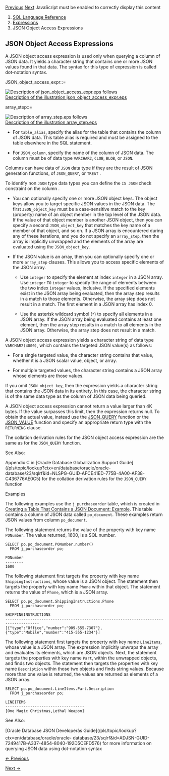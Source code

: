 [Previous](Interval-Expressions.md) [Next](Model-Expressions.md)
JavaScript must be enabled to correctly display this content

  1. [SQL Language Reference ](index.md)
  2. [ Expressions](Expressions.md)
  3. JSON Object Access Expressions

## JSON Object Access Expressions

A JSON object access expression is used only when querying a column of JSON
data. It yields a character string that contains one or more JSON values found
in that data. The syntax for this type of expression is called dot-notation
syntax.

JSON_object_access_expr::=

![Description of json_object_access_expr.eps
follows](https://docs.oracle.com/en/database/oracle/oracle-database/23/sqlrf/img/json_object_access_expr.gif)  
[Description of the illustration
json_object_access_expr.eps](img_text/json_object_access_expr.md)

array_step::=

![Description of array_step.eps
follows](https://docs.oracle.com/en/database/oracle/oracle-database/23/sqlrf/img/array_step.gif)  
[Description of the illustration array_step.eps](img_text/array_step.md)

  * For `table_alias`, specify the alias for the table that contains the column of JSON data. This table alias is required and must be assigned to the table elsewhere in the SQL statement. 

  * For `JSON_column`, specify the name of the column of JSON data. The column must be of data type `VARCHAR2`, `CLOB`, `BLOB`, or `JSON`. 

Columns can have data of `JSON` data type if they are the result of JSON
generation functions, of `JSON_QUERY`, or `TREAT` .

To identify non `JSON` type data types you can define the `IS JSON` check
constraint on the column .

  * You can optionally specify one or more JSON object keys. The object keys allow you to target specific JSON values in the JSON data. The first `JSON_object_key` must be a case-sensitive match to the key (property) name of an object member in the top level of the JSON data. If the value of that object member is another JSON object, then you can specify a second `JSON_object_key` that matches the key name of a member of that object, and so on. If a JSON array is encountered during any of these iterations, and you do not specify an `array_step`, then the array is implicitly unwrapped and the elements of the array are evaluated using the `JSON_object_key`. 

  * If the JSON value is an array, then you can optionally specify one or more `array_step` clauses. This allows you to access specific elements of the JSON array. 

    * Use `integer` to specify the element at index `integer` in a JSON array. Use `integer` `TO` `integer` to specify the range of elements between the two index `integer` values, inclusive. If the specified elements exist in the JSON array being evaluated, then the array step results in a match to those elements. Otherwise, the array step does not result in a match. The first element in a JSON array has index 0. 

    * Use the asterisk wildcard symbol (`*`) to specify all elements in a JSON array. If the JSON array being evaluated contains at least one element, then the array step results in a match to all elements in the JSON array. Otherwise, the array step does not result in a match. 

A JSON object access expression yields a character string of data type
`VARCHAR2(4000)`, which contains the targeted JSON value(s) as follows:

  * For a single targeted value, the character string contains that value, whether it is a JSON scalar value, object, or array.

  * For multiple targeted values, the character string contains a JSON array whose elements are those values.

If you omit `JSON_object_key`, then the expression yields a character string
that contains the JSON data in its entirety. In this case, the character
string is of the same data type as the column of JSON data being queried.

A JSON object access expression cannot return a value larger than 4K bytes. If
the value surpasses this limit, then the expression returns null. To obtain
the actual value, instead use the
[JSON_QUERY](JSON_QUERY.md#GUID-6D396EC4-D2AA-43D2-8F5D-08D646A4A2D9)
function or the
[JSON_VALUE](JSON_VALUE.md#GUID-C7F19D36-1E75-4CB2-AE67-ADFBAD23CBC2)
function and specify an appropriate return type with the `RETURNING` clause.

The collation derivation rules for the JSON object access expression are the
same as for the `JSON_QUERY` function.

See Also:

Appendix C in [Oracle Database Globalization Support
Guide](/pls/topic/lookup?ctx=en/database/oracle/oracle-
database/23/sqlrf&id=NLSPG-GUID-AFCE41ED-775B-4A00-AF38-C436776AE0C5) for the
collation derivation rules for the `JSON_QUERY` function

Examples

The following examples use the `j_purchaseorder` table, which is created in
[Creating a Table That Contains a JSON Document:
Example](JSON_TABLE.md#GUID-3C8E63B5-0B94-4E86-A2D3-3D4831B67C62__CJAHAAJE).
This table contains a column of JSON data called `po_document`. These examples
return JSON values from column `po_document`.

The following statement returns the value of the property with key name
`PONumber`. The value returned, 1600, is a SQL number.

    
    
    SELECT po.po_document.PONumber.number()
      FROM j_purchaseorder po;
    
    PONumber
    --------
    1600
    

The following statement first targets the property with key name
`ShippingInstructions`, whose value is a JSON object. The statement then
targets the property with key name `Phone` within that object. The statement
returns the value of `Phone`, which is a JSON array.

    
    
    SELECT po.po_document.ShippingInstructions.Phone
      FROM j_purchaseorder po;
     
    SHIPPINGINSTRUCTIONS
    -------------------------------------------------------------------------------------
    [{"type":"Office","number":"909-555-7307"},{"type":"Mobile","number":"415-555-1234"}]
    

The following statement first targets the property with key name `LineItems`,
whose value is a JSON array. The expression implicitly unwraps the array and
evaluates its elements, which are JSON objects. Next, the statement targets
the properties with key name `Part`, within the unwrapped objects, and finds
two objects. The statement then targets the properties with key name
`Description` within those two objects and finds string values. Because more
than one value is returned, the values are returned as elements of a JSON
array.

    
    
    SELECT po.po_document.LineItems.Part.Description
      FROM j_purchaseorder po;
     
    LINEITEMS
    -----------------------------------
    [One Magic Christmas,Lethal Weapon]

See Also:

[Oracle Database JSON Developerâs
Guide](/pls/topic/lookup?ctx=en/database/oracle/oracle-
database/23/sqlrf&id=ADJSN-GUID-7249417B-A337-4854-8040-192D5CEFD576) for more
information on querying JSON data using dot-notation syntax


[← Previous](Interval-Expressions.md)

[Next →](Model-Expressions.md)
